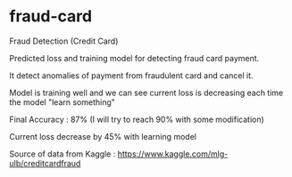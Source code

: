 # fraud-card
Fraud Detection (Credit Card) 

Predicted loss and training model for detecting fraud card payment.

It detect anomalies of payment from fraudulent card and cancel it. 

Model is training well and we can see current loss is decreasing each time the model "learn something" 

Final Accuracy : 87% (I will try to reach 90% with some modification) 

Current loss decrease by 45% with learning model

Source of data from Kaggle :
https://www.kaggle.com/mlg-ulb/creditcardfraud
